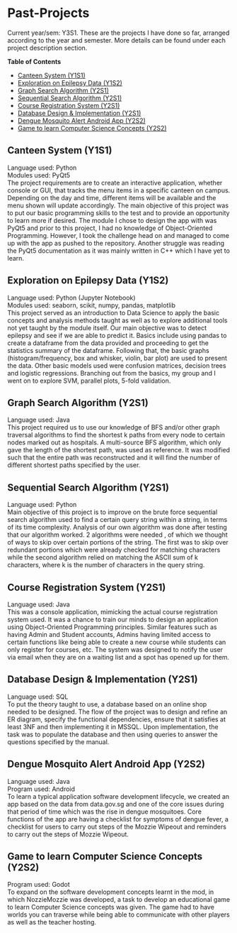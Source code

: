 # Past-Projects
Current year/sem: Y3S1.
These are the projects I have done so far, arranged according to the year and semester. More details can be found under each project description section.

**Table of Contents**
- [Canteen System (Y1S1)](#canteen-system-y1s1)
- [Exploration on Epilepsy Data (Y1S2)](#exploration-on-epilepsy-data-y1s2)
- [Graph Search Algorithm (Y2S1)](#graph-search-algorithm-y2s1)
- [Sequential Search Algorithm (Y2S1)](#sequential-search-algorithm-y2s1)
- [Course Registration System (Y2S1)](#course-registration-system-y2s1)
- [Database Design & Implementation (Y2S1)](#database-design--implementation-y2s1)
- [Dengue Mosquito Alert Android App (Y2S2)](#dengue-mosquito-alert-android-app-y2s1)
- [Game to learn Computer Science Concepts (Y2S2)](#game-to-learn-computer-science-concepts-y2s1)


## Canteen System (Y1S1)
Language used: Python  
Modules used: PyQt5  
The project requirements are to create an interactive application, whether console
or GUI, that tracks the menu items in a specific canteen on campus.
Depending on the day and time, different items will be available and the menu shown
will update accordingly. The main objective of this project was to put our basic
programming skills to the test and to provide an opportunity to learn more if desired.
The module I chose to design the app with was PyQt5 and prior to this project,
I had no knowledge of Object-Oriented Programming. However, I took the challenge
head on and managed to come up with the app as pushed to the repository. Another
struggle was reading the PyQt5 documentation as it was mainly written in C++
which I have yet to learn.

## Exploration on Epilepsy Data (Y1S2)
Language used: Python (Jupyter Notebook)  
Modules used: seaborn, scikit, numpy, pandas, matplotlib  
This project served as an introduction to Data Science to apply the basic concepts
and analysis methods taught as well as to explore additional tools not yet taught
by the module itself. Our main objective was to detect epilepsy and see if we are
able to predict it. Basics include using pandas to create a dataframe from the
data provided and proceeding to get the statistics summary of the dataframe. Following
that, the basic graphs (histogram/frequency, box and whisker, violin, bar plot) are used
to present the data. Other basic models used were confusion matrices, decision trees and
logistic regressions. Branching out from the basics, my group and I went on to explore
SVM, parallel plots, 5-fold validation.

## Graph Search Algorithm (Y2S1)
Language used: Java  
This project required us to use our knowledge of BFS and/or other graph traversal algorithms
to find the shortest k paths from every node to certain nodes marked out as hospitals.
A multi-source BFS algorithm, which only gave the length of the shortest path, was used as
reference. It was modified such that the entire path was reconstructed and it will find the
number of different shortest paths specified by the user.

## Sequential Search Algorithm (Y2S1)
Language used: Python  
Main objective of this project is to improve on the brute force sequential search algorithm
used to find a certain query string within a string, in terms of its time complexity. Analysis
of our own algorithm was done after testing that our algorithm worked. 2 algorithms were needed
, of which we thought of ways to skip over certain portions of the string. The first was to
skip over redundant portions which were already checked for matching characters while the
second algorithm relied on matching the ASCII sum of k characters, where k is the number of
characters in the query string.

## Course Registration System (Y2S1)
Language used: Java  
This was a console application, mimicking the actual course registration system used. It was
a chance to train our minds to design an application using Object-Oriented Programming principles.
Similar features such as having Admin and Student accounts, Admins having limited access to certain
functions like being able to create a new course while students can only register for courses, etc.
The system was designed to notify the user via email when they are on a waiting list and a spot has
opened up for them.

## Database Design & Implementation (Y2S1)
Language used: SQL  
To put the theory taught to use, a database based on an online shop needed to be designed. The flow
of the project was to design and refine an ER diagram, specify the functional dependencies, ensure
that it satisfies at least 3NF and then implementing it in MSSQL. Upon implementation, the task was
to populate the database and then using queries to answer the questions specified by the manual.

## Dengue Mosquito Alert Android App (Y2S2)
Language used: Java  
Program used: Android  
To learn a typical application software development lifecycle, we created an app based on the data
from data.gov.sg and one of the core issues during that period of time which was the rise in dengue
mosquitoes. Core functions of the app are having a checklist for symptoms of dengue fever, a checklist for
users to carry out steps of the Mozzie Wipeout and reminders to carry out the steps of Mozzie Wipeout.

## Game to learn Computer Science Concepts (Y2S2)
Program used: Godot  
To expand on the software development concepts learnt in the mod, in which NozzieMozzie was developed,
a task to develop an educational game to learn Computer Science concepts was given. The game had to have
worlds you can traverse while being able to communicate with other players as well as the teacher hosting.
